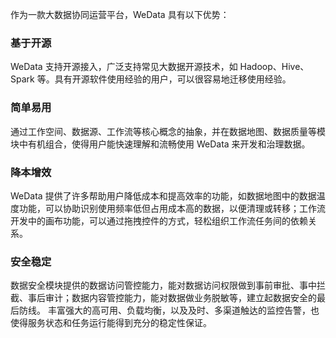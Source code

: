 作为一款大数据协同运营平台，WeData 具有以下优势：

### 基于开源
WeData 支持开源接入，广泛支持常见大数据开源技术，如 Hadoop、Hive、Spark 等。具有开源软件使用经验的用户，可以很容易地迁移使用经验。

### 简单易用
通过工作空间、数据源、工作流等核心概念的抽象，并在数据地图、数据质量等模块中有机组合，使得用户能快速理解和流畅使用 WeData 来开发和治理数据。

### 降本增效
WeData 提供了许多帮助用户降低成本和提高效率的功能，如数据地图中的数据温度功能，可以协助识别使用频率低但占用成本高的数据，以便清理或转移；工作流开发中的画布功能，可以通过拖拽控件的方式，轻松组织工作流任务间的依赖关系。

### 安全稳定
数据安全模块提供的数据访问管控能力，能对数据访问权限做到事前审批、事中拦截、事后审计；数据内容管控能力，能对数据做业务脱敏等，建立起数据安全的最后防线。
丰富强大的高可用、负载均衡，以及及时、多渠道触达的监控告警，也使得服务状态和任务运行能得到充分的稳定性保证。
